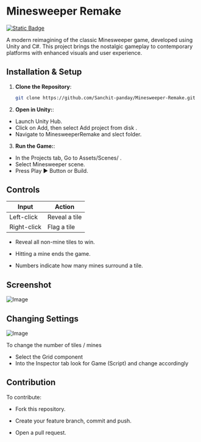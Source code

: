 #  Minesweeper Remake
[![Static Badge](https://img.shields.io/badge/Unity-6000.0.29-blue?style=flat-square&logo=Unity)](https://unity.com/releases/editor/whats-new/6000.0.29#installs)

A modern reimagining of the classic Minesweeper game, developed using Unity and C#. This project brings the nostalgic gameplay to contemporary platforms with enhanced visuals and user experience.

## Installation & Setup

1. **Clone the Repository**:
   ```bash
   git clone https://github.com/Sanchit-panday/Minesweeper-Remake.git

2. **Open in Unity:**:

- Launch Unity Hub.
- Click on Add, then select Add project from disk .
- Navigate to MinesweeperRemake and slect folder.

3. **Run the Game:**:

- In the Projects tab, Go to Assets/Scenes/ .
- Select Minesweeper scene.
- Press Play ▶️ Button or Build.

## Controls

| Input       | Action         |
| ----------- | -------------- |
| Left-click  | Reveal a tile  |
| Right-click | Flag a tile    |

- Reveal all non-mine tiles to win.

- Hitting a mine ends the game.

- Numbers indicate how many mines surround a tile.

## Screenshot

![Image](https://github.com/user-attachments/assets/9d4f5127-4e0a-4cb4-a122-6a975d16fecc)

## Changing Settings

![Image](https://github.com/user-attachments/assets/46b2e50e-8a97-416e-892b-58ac2e720e6e)

To change  the number of tiles / mines

- Select the Grid component
- Into the Inspector tab look for Game (Script) and change accordingly

## Contribution

To contribute:

- Fork this repository.

- Create your feature branch, commit and push.

- Open a pull request.